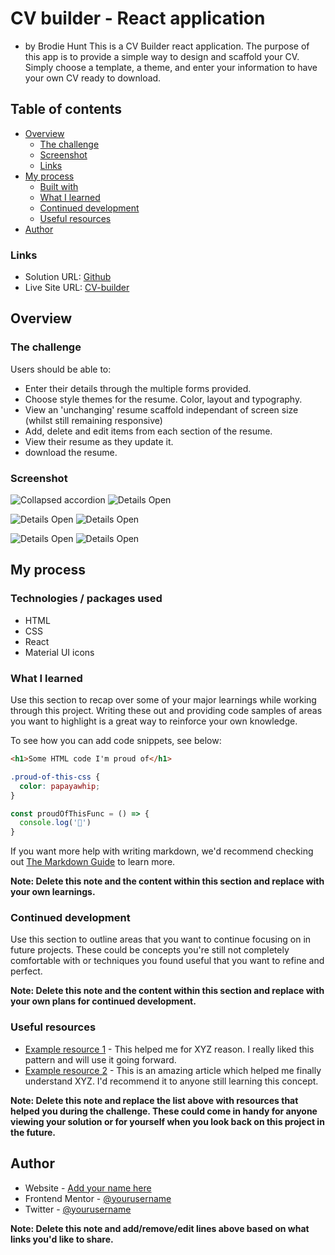 # CV builder - React application
- by Brodie Hunt
This is a CV Builder react application. The purpose of this app is to provide a simple way to design and scaffold your CV. Simply choose a template, a theme, and enter your information to have your own CV ready to download. 

## Table of contents

- [Overview](#overview)
  - [The challenge](#the-challenge)
  - [Screenshot](#screenshot)
  - [Links](#links)
- [My process](#my-process)
  - [Built with](#built-with)
  - [What I learned](#what-i-learned)
  - [Continued development](#continued-development)
  - [Useful resources](#useful-resources)
- [Author](#author)


### Links

- Solution URL: [Github](https://github.com/brodiehunt/cv-builder)
- Live Site URL: [CV-builder](https://brodiehunt-cv-builder.netlify.app/)

## Overview

### The challenge

Users should be able to:

- Enter their details through the multiple forms provided.
- Choose style themes for the resume. Color, layout and typography.
- View an 'unchanging' resume scaffold independant of screen size (whilst still remaining responsive)
- Add, delete and edit items from each section of the resume.
- View their resume as they update it. 
- download the resume. 


### Screenshot

![Collapsed accordion](./docs/screenshot1.png)
![Details Open](./docs/screenshot2.png)

![Details Open](./docs/screenshot3.png)
![Details Open](./docs/screenshot4.png)

![Details Open](./docs/screenshot5.png)
![Details Open](./docs/screenshot6.png)


## My process

### Technologies / packages used
- HTML
- CSS
- React
- Material UI icons

### What I learned

Use this section to recap over some of your major learnings while working through this project. Writing these out and providing code samples of areas you want to highlight is a great way to reinforce your own knowledge.

To see how you can add code snippets, see below:

```html
<h1>Some HTML code I'm proud of</h1>
```
```css
.proud-of-this-css {
  color: papayawhip;
}
```
```js
const proudOfThisFunc = () => {
  console.log('🎉')
}
```

If you want more help with writing markdown, we'd recommend checking out [The Markdown Guide](https://www.markdownguide.org/) to learn more.

**Note: Delete this note and the content within this section and replace with your own learnings.**

### Continued development

Use this section to outline areas that you want to continue focusing on in future projects. These could be concepts you're still not completely comfortable with or techniques you found useful that you want to refine and perfect.

**Note: Delete this note and the content within this section and replace with your own plans for continued development.**

### Useful resources

- [Example resource 1](https://www.example.com) - This helped me for XYZ reason. I really liked this pattern and will use it going forward.
- [Example resource 2](https://www.example.com) - This is an amazing article which helped me finally understand XYZ. I'd recommend it to anyone still learning this concept.

**Note: Delete this note and replace the list above with resources that helped you during the challenge. These could come in handy for anyone viewing your solution or for yourself when you look back on this project in the future.**

## Author

- Website - [Add your name here](https://www.your-site.com)
- Frontend Mentor - [@yourusername](https://www.frontendmentor.io/profile/yourusername)
- Twitter - [@yourusername](https://www.twitter.com/yourusername)

**Note: Delete this note and add/remove/edit lines above based on what links you'd like to share.**
